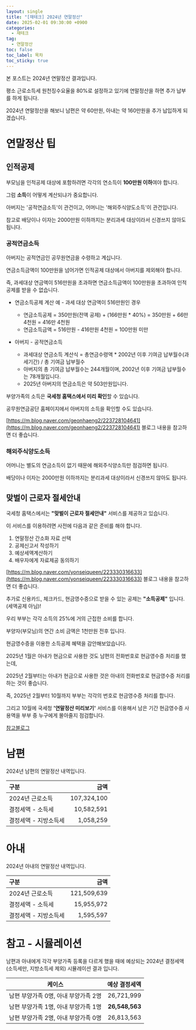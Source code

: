 ```yaml
---
layout: single
title: "[재테크] 2024년 연말정산"
date: 2025-02-01 09:30:00 +0900
categories: 
  - 재테크
tag: 
  - 연말정산
toc: false
toc_label: 목차
toc_sticky: true
---
```


<script>
var password = prompt("Enter the password:");
if (password !== "2233") {
    document.body.innerHTML = "Access Denied";
}
</script>

본 포스트는 2024년 연말정산 결과입니다.

평소 근로소득세 원천징수요율을 80%로 설정하고 있기에 연말정산을 하면 추가 납부를 하게 됩니다.

2024년 연말정산을 해보니 남편은 약 60만원, 아내는 약 160만원을 추가 납입하게 되겠습니다.

# 연말정산 팁

## 인적공제

부모님을 인적공제 대상에 포함하려면 각각의 연소득이 **100만원 이하**여야 합니다.

그럼 **소득**이 어떻게 계산되냐가 중요합니다.

아버지는 '공적연금소득'이 관건이고, 어머니는 '해외주식양도소득'이 관건입니다.

참고로 배당이나 이자는 2000만원 이하까지는 분리과세 대상이라서 신경쓰지 않아도 됩니다.

### 공적연금소득

아버지는 공적연금인 공무원연금을 수령하고 계십니다.

연금소득금액이 100만원을 넘어가면 인적공제 대상에서 아버지를 제외해야 합니다.

즉, 과세대상 연금액이 516만원을 초과하면 연금소득금액이 100만원을 초과하여 인적공제를 받을 수 없습니다.

* 연금소득공제 계산 예 - 과세 대상 연금액이 516만원인 경우
  - 연금소득공제 = 350만원(전액 공제) + (166만원 * 40%) = 350만원 + 66만 4천원 = 416만 4천원
  - 연금소득금액 = 516만원 - 416만원 4천원 = 100만원 미만

* 아버지 - 공적연금소득
  - 과세대상 연금소득 계산식 = 총연금수령액 * 2002년 이후 기여금 납부월수(과세기간) / 총 기여금 납부월수
  - 아버지의 총 기여금 납부월수는 244개월이며, 2002년 이후 기여금 납부월수는 78개월입니다.
  - 2025년 아버지의 연금소득은 약 503만원입니다.

부양가족의 소득은 **국세청 홈택스에서 미리 확인**할 수 있습니다.

공무원연금공단 홈페이지에서 아버지의 소득을 확인할 수도 있습니다.

[https://m.blog.naver.com/geonhaeng2/223728104641](https://m.blog.naver.com/geonhaeng2/223728104641) 블로그 내용을 참고하면 더 좋습니다.

### 해외주식양도소득

어머니는 별도의 연금소득이 없기 때문에 해외주식양소득만 점검하면 됩니다.

배당이나 이자는 2000만원 이하까지는 분리과세 대상이라서 신경쓰지 않아도 됩니다.

## 맞벌이 근로자 절세안내

국세청 홈택스에서는 **"맞벌이 근로자 절세안내"** 서비스를 제공하고 있습니다.

이 서비스를 이용하려면 사전에 다음과 같은 준비를 해야 합니다.

1. 연말정산 간소화 자료 선택 
2. 공제신고서 작성하기 
3. 예상세액계산하기 
4. 배우자에게 자료제공 동의하기

[https://m.blog.naver.com/yonseiqueen/223330316633](https://m.blog.naver.com/yonseiqueen/223330316633) 블로그 내용을 참고하면 더 좋습니다.

추가로 신용카드, 체크카드, 현금영수증으로 받을 수 있는 공제는 **"소득공제"** 입니다. (세액공제 아님)!

우리 부부는 각각 소득의 25%에 거의 근접한 소비를 합니다.

부양자(부모님)의 연간 소비 금액은 1천만원 전후 입니다.

현금영수증을 이용한 소득공제 혜택을 감안해보았습니다.

2025년 1월은 아내가 현금으로 사용한 것도 남편의 전화번호로 현금영수증 처리를 했는데, 

2025년 2월부터는 아내가 현금으로 사용한 것은 아내의 전화번호로 현금영수증 처리를 하는 것이 좋습니다.

즉, 2025년 2월부터 10월까지 부부는 각각의 번호로 현금영수증 처리를 합니다.

그리고 10월에 국세청 **'연말정산 미리보기'** 서비스를 이용해서 남은 기간 현금영수증 사용액을 부부 중 누구에게 몰아줄지 점검합니다.

[참고블로그](https://blog.naver.com/suji2573/223663168339)

# 남편

2024년 남편의 연말정산 내역입니다.

| 구분 | 금액 |
|:---|---:|
| 2024년 근로소득 | 107,324,100 |
| 결정세액 - 소득세 | 10,582,591 |
| 결정세액 - 지방소득세 | 1,058,259 |

# 아내

2024년 아내의 연말정산 내역입니다.

| 구분 | 금액 |
|:---|---:|
| 2024년 근로소득 | 121,509,639 |
| 결정세액 - 소득세 | 15,955,972 |
| 결정세액 - 지방소득세 | 1,595,597 |

# 참고 - 시뮬레이션

남편과 아내에게 각각 부양가족 등록을 다르게 했을 때에 예상되는 2024년 결정세액(소득세만, 지방소득세 제외) 시뮬레이션 결과 입니다.

| 케이스 | 예상 결정세액 |
|:---:|---:|
| 남편 부양가족 0명, 아내 부양가족 2명 | 26,721,999 |
| 남편 부양가족 1명, 아내 부양가족 1명 | **26,548,563** |
| 남편 부양가족 2명, 아내 부양가족 0명 | 26,813,563 |
